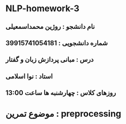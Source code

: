 # NLP-homework-3
## نام دانشجو : روژین محمداسمعیلی
## شماره دانشجویی : 39915741054181
## درس : مبانی پردازش زبان و گفتار 
## استاد : نوا اسلامی 
## روزهای کلاس : چهارشنبه ها ساعت 13:00
# موضوع تمرین : preprocessing

